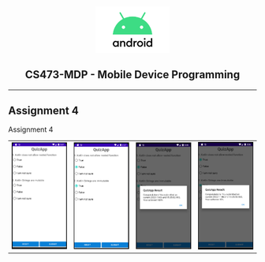 <p align="center">
    <img src="android_logo.png" width="150" />
    <h2 align="center"> CS473-MDP - Mobile Device Programming </h2>
    
</p>

<hr/>
<h2>Assignment 4</h2>
<p align="center">
<table border="0">
    <tr>
        <span>
        Assignment 4
        </span>
    </tr>
    <tr>
        <td><img src="screenshots/snap1.PNG" width="150" /></td>
        <td><img src="screenshots/snap2.PNG" width="150" /></td>
        <td><img src="screenshots/snap3.PNG" width="150" /></td>
        <td><img src="screenshots/snap4.PNG" width="150" /></td>
    </tr>
</table>
</p>
